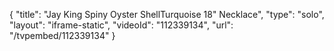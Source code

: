 {
    "title": "Jay King Spiny Oyster ShellTurquoise 18\" Necklace",
    "type": "solo",
    "layout": "iframe-static",
    "videoId": "112339134",
    "url": "\/tvpembed\/112339134"
}